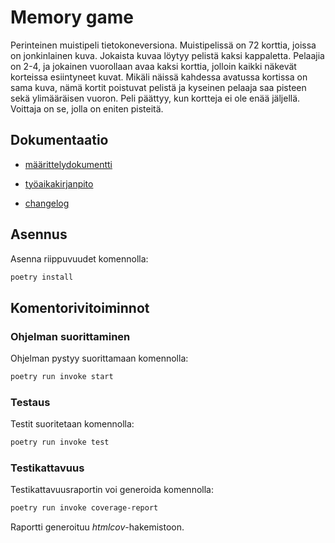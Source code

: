 # Memory game

Perinteinen muistipeli tietokoneversiona. Muistipelissä on 72 korttia, joissa on jonkinlainen kuva. Jokaista kuvaa löytyy pelistä kaksi kappaletta. Pelaajia on 2-4, ja jokainen vuorollaan avaa kaksi korttia, jolloin kaikki näkevät korteissa esiintyneet kuvat. Mikäli näissä kahdessa avatussa kortissa on sama kuva, nämä kortit poistuvat pelistä ja kyseinen pelaaja saa pisteen sekä ylimääräisen vuoron. Peli päättyy, kun kortteja ei ole enää jäljellä. Voittaja on se, jolla on eniten pisteitä.

## Dokumentaatio

- [määrittelydokumentti](https://github.com/minttugomez/ot-harjoitustyo/tree/master/memory-game/dokumentaatio/maarittelydokumentti.md)

- [työaikakirjanpito](https://github.com/minttugomez/ot-harjoitustyo/tree/master/memory-game/dokumentaatio/tyoaikakirjanpito.md)

- [changelog](https://github.com/minttugomez/ot-harjoitustyo/tree/master/memory-game/dokumentaatio/changelog.md)

## Asennus

Asenna riippuvuudet komennolla:

```bash
poetry install
```

## Komentorivitoiminnot

### Ohjelman suorittaminen

Ohjelman pystyy suorittamaan komennolla:

```bash
poetry run invoke start
```

### Testaus

Testit suoritetaan komennolla:

```bash
poetry run invoke test
```

### Testikattavuus

Testikattavuusraportin voi generoida komennolla:

```bash
poetry run invoke coverage-report
```

Raportti generoituu _htmlcov_-hakemistoon.